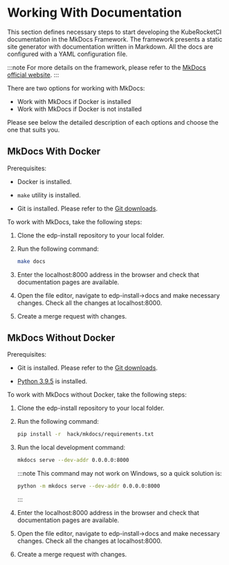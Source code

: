# Working With Documentation

This section defines necessary steps to start developing the KubeRocketCI documentation in the MkDocs Framework.
The framework presents a static site generator with documentation written in Markdown. All the docs are configured with
a YAML configuration file.

:::note
  For more details on the framework, please refer to the [MkDocs official website](https://www.mkdocs.org/).
:::

There are two options for working with MkDocs:

* Work with MkDocs if Docker is installed
* Work with MkDocs if Docker is not installed

Please see below the detailed description of each options and choose the one that suits you.

## MkDocs With Docker

Prerequisites:

* Docker is installed.

* `make` utility is installed.

* Git is installed. Please refer to the [Git downloads](https://git-scm.com/downloads).

To work with MkDocs, take the following steps:

1. Clone the edp-install repository to your local folder.

2. Run the following command:

    ```bash
    make docs
    ```

3. Enter the localhost:8000 address in the browser and check that documentation pages are available.

4. Open the file editor, navigate to edp-install->docs and make necessary changes. Check all the changes at localhost:8000.

5. Create a merge request with changes.

## MkDocs Without Docker

Prerequisites:

* Git is installed. Please refer to the [Git downloads](https://git-scm.com/downloads).

* [Python 3.9.5](https://www.python.org/downloads/windows/) is installed.

To work with MkDocs without Docker, take the following steps:

1. Clone the edp-install repository to your local folder.

2. Run the following command:

    ```bash
    pip install -r  hack/mkdocs/requirements.txt
    ```

3. Run the local development command:

    ```bash
    mkdocs serve --dev-addr 0.0.0.0:8000
    ```

    :::note
      This command may not work on Windows, so a quick solution is:

      ```bash
      python -m mkdocs serve --dev-addr 0.0.0.0:8000
      ```

    :::

4. Enter the localhost:8000 address in the browser and check that documentation pages are available.

5. Open the file editor, navigate to edp-install->docs and make necessary changes. Check all the changes at localhost:8000.

6. Create a merge request with changes.
